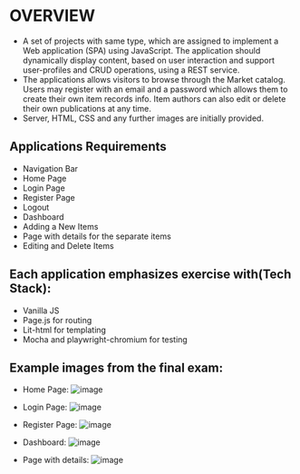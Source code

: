 # OVERVIEW

-   A set of projects with same type, which are assigned to implement a Web application (SPA) using JavaScript. The application should dynamically display content, based on user interaction and support user-profiles and CRUD operations, using a REST service.
-   The applications allows visitors to browse through the Market catalog. Users may register with an email and a password which allows them to create their own item records info. Item authors can also edit or delete their own publications at any time.
-   Server, HTML, CSS and any further images are initially provided.

## Applications Requirements

-   Navigation Bar
-   Home Page
-   Login Page
-   Register Page
-   Logout
-   Dashboard
-   Adding a New Items
-   Page with details for the separate items
-   Editing and Delete Items

## Each application emphasizes exercise with(Tech Stack):

-   Vanilla JS
-   Page.js for routing
-   Lit-html for templating
-   Mocha and playwright-chromium for testing

## Example images from the final exam:

- Home Page:
![image](https://github.com/user-attachments/assets/46f3dda9-7882-490e-9391-4d35f68eddd7)

- Login Page:
![image](https://github.com/user-attachments/assets/2ffce7d6-b611-4556-b980-d8cdb6239fe9)

- Register Page:
![image](https://github.com/user-attachments/assets/fc5bd7f4-60bf-4688-be8b-b38325390a23)

- Dashboard:
![image](https://github.com/user-attachments/assets/b71adce6-507e-4a35-b8ad-ff86c985d2c1)

- Page with details:
![image](https://github.com/user-attachments/assets/0f061ede-4683-4619-bf22-3c99493f4ec7)





